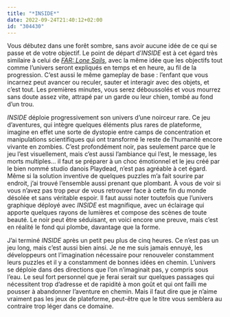 ```yaml
---
title: "*INSIDE*"
date: 2022-09-24T21:40:12+02:00
id: "304430"
---
```


Vous débutez dans une forêt sombre, sans avoir aucune idée de ce qui se passe et de votre objectif. Le point de départ d’*INSIDE* est à cet égard très similaire à celui de *[FAR: Lone Sails](https://nicolasfurno.fr/jeu-video/far-lone-sails/)*, avec la même idée que les objectifs tout comme l’univers seront expliqués en temps et en heure, au fil de la progression. C’est aussi le même gameplay de base : l’enfant que vous incarnez peut avancer ou reculer, sauter et interagir avec des objets, et c’est tout. Les premières minutes, vous serez déboussolés et vous mourrez sans doute assez vite, attrapé par un garde ou leur chien, tombé au fond d’un trou.

*INSIDE* déploie progressivement son univers d’une noirceur rare. Ce jeu d’aventures, qui intègre quelques éléments plus rares de plateforme, imagine en effet une sorte de dystopie entre camps de concentration et manipulations scientifiques qui ont transformé le reste de l’humanité encore vivante en zombies. C’est profondément noir, pas seulement parce que le jeu l’est visuellement, mais c’est aussi l’ambiance qui l’est, le message, les morts multiples… il faut se préparer à un choc émotionnel et le jeu créé par le bien nommé studio danois Playdead, n’est pas agréable à cet égard. Même si la solution inventive de quelques puzzles m’a fait sourire par endroit, j’ai trouvé l’ensemble aussi prenant que plombant. À vous de voir si vous n’avez pas trop peur de vous retrouver face à cette fin du monde désolée et sans véritable espoir. Il faut aussi noter toutefois que l’univers graphique déployé avec *INSIDE* est magnifique, avec un éclairage qui apporte quelques rayons de lumières et compose des scènes de toute beauté. Le noir peut être séduisant, en voici encore une preuve, mais c’est en réalité le fond qui plombe, davantage que la forme.

J’ai terminé *INSIDE* après un petit peu plus de cinq heures. Ce n’est pas un jeu long, mais c’est aussi bien ainsi. Je ne me suis jamais ennuyé, les développeurs ont l’imagination nécessaire pour renouveler constamment leurs puzzles et il y a constamment de bonnes idées en chemin. L’univers se déploie dans des directions que l’on n’imaginait pas, y compris sous l’eau. Le seul fort personnel que je ferai serait sur quelques passages qui nécessitent trop d’adresse et de rapidité à mon goût et qui ont failli me pousser à abandonner l’aventure en chemin. Mais il faut dire que je n’aime vraiment pas les jeux de plateforme, peut-être que le titre vous semblera au contraire trop léger dans ce domaine. 



